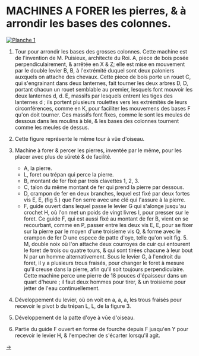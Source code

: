 MACHINES A FORER les pierres, & à arrondir les bases des colonnes.
==================================================================

[![Planche 1](Planche_1.jpeg)](Planche_1.jpeg)

1. Tour pour arrondir les bases des grosses colonnes. Cette machine est de l'invention de M. Puisieux, architecte du Roi.  A, piece de bois posée perpendiculairement, & arrêtée en X & Z; elle est mise en mouvement par le double levier B, B, à l'extrémité duquel sont deux paloniers auxquels on attache des chevaux. Cette piece de bois porte un rouet C, qui s'engrainant dans deux lanternes, fait tourner les deux arbres D, D, portant chacun un rouet semblable au premier, lesquels font mouvoir les deux lanternes d, d. E, massifs par lesquels entrent les tiges des lanternes d ; ils portent plusieurs roulettes vers les extrémités de leurs circonférences, comme en K, pour faciliter les mouvemens des bases F qu'on doit tourner. Ces massifs font fixes, comme le sont les meules de dessous dans les moulins à blé, & les bases des colonnes tournent comme les meules de dessus.

2. Cette figure représente le même tour à vûe d'oiseau.

3. Machine à forer & percer les pierres, inventée par le même, pour les placer avec plus de sûreté & de facilité.
	- A, la pierre.
	- L, foret ou trépan qui perce la pierre.
	- B, montant de fer fixé par trois clavettes 1, 2, 3.
	- C, talon du même montant de fer qui prend la pierre par dessous.
	- D, crampon de fer en deux branches, lequel est fixé par deux fortes vis E, E, (fig 5.) que l'on serre avec une clé qui l'assure à la pierre.
	- F, guide ouvert dans lequel passe le levier G qui s'alonge jusqu'au crochet H, où l'on met un poids de vingt livres I, pour presser sur le foret. Ce guide F, qui est aussi fixé au montant de fer B, vient en se recourbant, comme en P, passer entre les deux vis E, E, pour se fixer sur la pierre par le moyen d'une troisieme vis Q, & forme avec le crampon de fer D une espece de patte d'oye, telle qu'on voit fig. 5. M, double noix où l'on attache deux courroyes de cuir qui entourent le foret de trois ou quatre tours, & qui sont tirées chacune à leur bout N par un homme alternativement. Sous le levier G, à l'endroit du foret, il y a plusieurs trous fraisés, pour changer le foret à mesure qu'il creuse dans la pierre, afin qu'il soit toujours perpendiculaire. Cette machine perce une pierre de 18 pouces d'épaisseur dans un quart d'heure ; il faut deux hommes pour tirer, & un troisieme pour jetter de l'eau continuellement.

4. Développement du levier, où on voit en a, a, a, les trous fraisés pour recevoir le pivot b du trépan L, L, de la figure 3.

5. Développement de la patte d'oye à vûe d'oiseau.

6. Partie du guide F ouvert en forme de fourche depuis F jusqu'en Y pour recevoir le levier H, & l'empecher de s'écarter lorsqu'il agit.


[->](../12-Maçonnerie/Légende.md)
